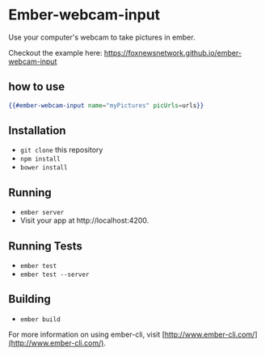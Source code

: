 # Ember-webcam-input

Use your computer's webcam to take pictures in ember.

Checkout the example here: https://foxnewsnetwork.github.io/ember-webcam-input

## how to use

```handlebars
{{#ember-webcam-input name="myPictures" picUrls=urls}}
```

## Installation

* `git clone` this repository
* `npm install`
* `bower install`

## Running

* `ember server`
* Visit your app at http://localhost:4200.

## Running Tests

* `ember test`
* `ember test --server`

## Building

* `ember build`

For more information on using ember-cli, visit [http://www.ember-cli.com/](http://www.ember-cli.com/).
